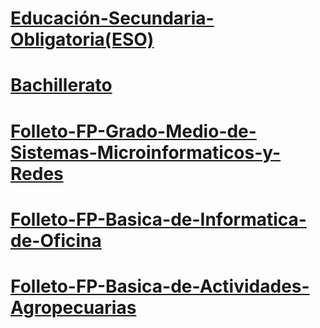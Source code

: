 <!-- TITLE: Oferta Formativa -->
<!-- SUBTITLE: A quick summary of Oferta Formativa -->

# **[Educación-Secundaria-Obligatoria(ESO)](/Educación-Secundaria-Obligatoria(ESO))**
# **[Bachillerato](/Bachillerato)**
# **[Folleto-FP-Grado-Medio-de-Sistemas-Microinformaticos-y-Redes](/Folleto-FP-Grado-Medio-de-Sistemas-Microinformaticos-y-Redes)**
# **[Folleto-FP-Basica-de-Informatica-de-Oficina](/Folleto-FP-Basica-de-Informatica-de-Oficina)**
# **[Folleto-FP-Basica-de-Actividades-Agropecuarias](/Folleto-FP-Basica-de-Actividades-Agropecuarias)**

